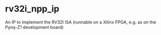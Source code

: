# rv32i_npp_ip
An IP to implement the RV32I ISA (runnable on a Xilinx FPGA, e.g. as on the Pynq-Z1 development board)
